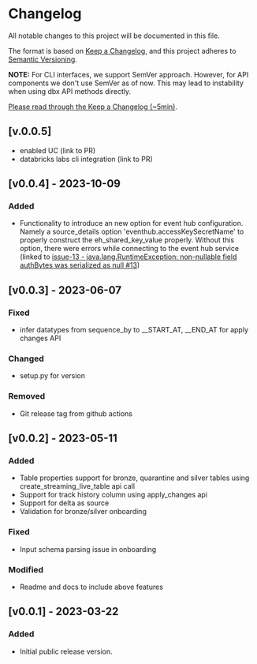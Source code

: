 # Changelog

All notable changes to this project will be documented in this file.

The format is based on [Keep a Changelog](https://keepachangelog.com/en/1.0.0/),
and this project adheres to [Semantic Versioning](https://semver.org/spec/v2.0.0.html).

**NOTE:** For CLI interfaces, we support SemVer approach. However, for API components we don't use SemVer as of now. This may lead to instability when using dbx API methods directly.

[Please read through the Keep a Changelog (~5min)](https://keepachangelog.com/en/1.0.0/).

## [v.0.0.5] 
- enabled UC (link to PR)
- databricks labs cli integration (link to PR)

## [v0.0.4] - 2023-10-09
### Added
- Functionality to introduce an new option for event hub configuration. Namely a source_details option 'eventhub.accessKeySecretName' to properly construct the eh_shared_key_value properly. Without this option, there were errors while connecting to the event hub service (linked to [issue-13 - java.lang.RuntimeException: non-nullable field authBytes was serialized as null #13](https://github.com/databrickslabs/dlt-meta/issues/13))

## [v0.0.3] - 2023-06-07
### Fixed
-  infer datatypes from sequence_by to __START_AT, __END_AT for apply changes API
### Changed
-   setup.py for version
### Removed
-   Git release tag from github actions

## [v0.0.2] - 2023-05-11
### Added
- Table properties support for bronze, quarantine and silver tables using create_streaming_live_table api call
- Support for track history column using apply_changes api
- Support for delta as source
- Validation for bronze/silver onboarding
### Fixed
- Input schema parsing issue in onboarding
### Modified
-  Readme and docs to include above features

## [v0.0.1] - 2023-03-22
### Added

- Initial public release version.